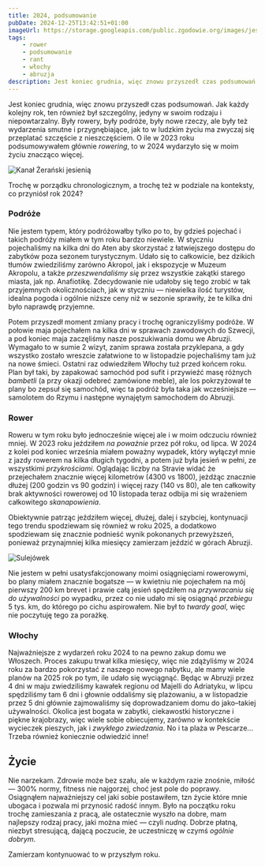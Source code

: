 ```yaml
---
title: 2024, podsumowanie
pubDate: 2024-12-25T13:42:51+01:00
imageUrl: https://storage.googleapis.com/public.zgodowie.org/images/jesien-kanal-zeranski.jpg
tags:
    - rower
    - podsumowanie
    - rant
    - włochy
    - abruzja
description: Jest koniec grudnia, więc znowu przyszedł czas podsumowań. Jak każdy kolejny rok, ten również był szczególny, jedyny w swoim rodzaju i niepowtarzalny. Były rowery, były podróże, były nowe rzeczy, ale były też wydarzenia smutne i przygnębiające, jak to w ludzkim życiu ma zwyczaj się przeplatać szczęście z nieszczęściem. O ile w 2023 roku podsumowywałem głównie _rowering_, to w 2024 wydarzyło się w moim życiu znacząco więcej.
---
```


Jest koniec grudnia, więc znowu przyszedł czas podsumowań. Jak każdy kolejny rok, ten również był szczególny, jedyny w swoim rodzaju i niepowtarzalny. Były rowery, były podróże, były nowe rzeczy, ale były też wydarzenia smutne i przygnębiające, jak to w ludzkim życiu ma zwyczaj się przeplatać szczęście z nieszczęściem. O ile w 2023 roku podsumowywałem głównie _rowering_, to w 2024 wydarzyło się w moim życiu znacząco więcej.

![Kanał Żerański jesienią](https://storage.googleapis.com/public.zgodowie.org/images/jesien-kanal-zeranski.jpg)

Trochę w porządku chronologicznym, a trochę też w podziale na konteksty, co przyniósł rok 2024?

### Podróże

Nie jestem typem, który podróżowałby tylko po to, by gdzieś pojechać i takich podróży miałem w tym roku bardzo niewiele. W styczniu pojechaliśmy na kilka dni do Aten aby skorzystać z łatwiejszego dostępu do zabytków poza sezonem turystycznym. Udało się to całkowicie, bez dzikich tłumów zwiedziliśmy zarówno Akropol, jak i ekspozycje w Muzeum Akropolu, a także _przeszwendaliśmy się_ przez wszystkie zakątki starego miasta, jak np. Anafiotikę. Zdecydowanie nie udałoby się tego zrobić w tak przyjemnych okolicznościach, jak w styczniu &mdash; niewielka ilość turystów, idealna pogoda i ogólnie niższe ceny niż w sezonie sprawiły, że te kilka dni było naprawdę przyjemne.

Potem przyszedł moment zmiany pracy i trochę ograniczyliśmy podróże. W połowie maja pojechałem na kilka dni w sprawach zawodowych do Szwecji, a pod koniec maja zaczęliśmy nasze poszukiwania domu we Abruzji. Wymagało to w sumie 2 wizyt, zanim sprawa została przyklepana, a gdy wszystko zostało wreszcie załatwione to w listopadzie pojechaliśmy tam już na nowe śmieci. Ostatni raz odwiedziłem Włochy tuż przed końcem roku. Plan był taki, by zapakować samochód pod sufit i przywieźć masę różnych _bambetli_ (a przy okazji odebreć zamówione meble), ale los pokrzyżował te plany bo zepsuł się samochód, więc ta podróż była taka jak wcześniejsze &mdash; samolotem do Rzymu i następne wynajętym samochodem do Abruzji.

### Rower

Roweru w tym roku było jednocześnie więcej ale i w moim odczuciu również mniej. W 2023 roku jeździłem _na poważnie_ przez pół roku, od lipca. W 2024 z kolei pod koniec września miałem poważny wypadek, który wyłączył mnie z jazdy rowerem na kilka długich tygodni, a potem już była jesień w pełni, ze wszystkimi _przykrościami_. Oglądając liczby na Stravie widać że przejechałem znacznie więcej kilometrów (4300 vs 1800), jeżdżąc znacznie dłużej (200 godzin vs 90 godzin) i więcej razy (140 vs 80), ale ten całkowity brak aktywności rowerowej od 10 listopada teraz odbija mi się wrażeniem całkowitego _skanapowienia_.

Obiektywnie patrząc jeździłem więcej, dłużej, dalej i szybciej, kontynuacji tego trendu spodziewam się również w roku 2025, a dodatkowo spodziewam się znacznie podnieść wynik pokonanych przewyższeń, ponieważ przynajmniej kilka miesięcy zamierzam jeździć w górach Abruzji.

![Sulejówek](https://storage.googleapis.com/public.zgodowie.org/images/sulejowek.jpg)

Nie jestem w pełni usatysfakcjonowany moimi osiągnięciami rowerowymi, bo plany miałem znacznie bogatsze &mdash; w kwietniu nie pojechałem na mój pierwszy 200 km brevet i prawie całą jesień spędziłem na _przywracaniu się do używalności_ po wypadku, przez co nie udało mi się osiągnąć _przebiegu_ 5 tys. km, do którego po cichu aspirowałem. Nie był to _twardy goal_, więc nie poczytuję tego za porażkę.

### Włochy

Najważniejsze z wydarzeń roku 2024 to na pewno zakup domu we Włoszech. Proces zakupu trwał kilka miesięcy, więc nie zdążyliśmy w 2024 roku za bardzo pokorzystać z naszego nowego nabytku, ale mamy wiele planów na 2025 rok po tym, ile udało się wyciągnąć. Będąc w Abruzji przez 4 dni w maju zwiedziliśmy kawałek regionu od Majelli do Adriatyku, w lipcu spędziliśmy tam 6 dni i głownie oddaliśmy się plażowaniu, a w listopadzie przez 5 dni głównie zajmowaliśmy się doprowadzaniem domu do jako&ndash;takiej używalności. Okolica jest bogata w zabytki, ciekawostki historyczne i piękne krajobrazy, więc wiele sobie obiecujemy, zarówno w kontekście wycieczek pieszych, jak i _zwykłego zwiedzania_. No i ta plaża w Pescarze... Trzeba również koniecznie odwiedzić inne!

## Życie

Nie narzekam. Zdrowie może bez szału, ale w każdym razie znośnie, miłość &mdash; 300% normy, fitness nie najgorzej, choć jest pole do poprawy. Osiągnąłem najważniejszy cel jaki sobie postawiłem, tzn życie które mnie ubogaca i pozwala mi przynosić radość innym. Było na początku roku trochę zamieszania z pracą, ale ostatecznie wyszło na dobre, mam najlepszy rodzaj pracy, jaki można mieć &mdash; czyli _nudną_. Dobrze płatną, niezbyt stresującą, dającą poczucie, że uczestniczę w czymś _ogólnie dobrym_.

Zamierzam kontynuować to w przyszłym roku.
